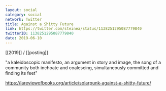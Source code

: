 ```yaml
---
layout: social
category: social
network: Twitter
title: Against a Shitty Future
link: https://twitter.com/steinea/status/1138251295087779840
twitterID: 1138251295087779840
date: 2019-06-10
---
```


[[2019]] / [[posting]]

"a kaleidoscopic manifesto, an argument in story and image, the song of a community both inchoate and coalescing, simultaneously committed and finding its feet"

<https://lareviewofbooks.org/article/solarpunk-against-a-shitty-future/>
